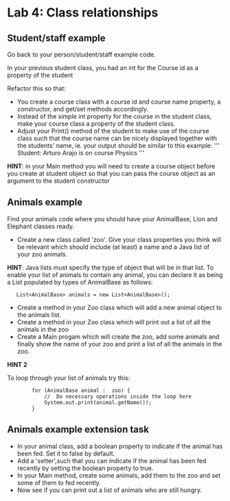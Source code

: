 # Lab 4: Class relationships


## Student/staff example

Go back to your person/student/staff example code.

In your previous student class, you had an int for the Course id as a property of the student

Refactor this so that:

   * You create a course class with a course id and course name property, a constructor, and get/set methods accordingly.
   * Instead of the simple int property for the course in the student class, make your course class a property of the student class.
   * Adjust your Print() method of the student to make use of the course class such that the course name can be nicely displayed together with the students' name, ie. your output should be similar to this example:
     '''
     Student: Arturo Arajo is on course Physics
     '''

__HINT__: in your Main method you will need to create a course object before you create at student object so that you can pass the course object as an argument to the student constructor

## Animals example

Find your animals code where you should have your AnimalBase, Lion and Elephant classes ready.

   * Create a new class called 'zoo'.  Give your class properties you think will be relevant which should include (at least) a name and a Java list of your zoo animals.
     
__HINT__: Java lists must specify the type of object that will be in that list.  To enable your list of animals to contain any animal, you can declare it as being a List populated by types of AnimalBase as follows:

```
   List<AnimalBase> animals = new List<AnimalBase>();

```



  * Create a method in your Zoo class which will add a new animal object to the animals list.
  * Create a method in your Zoo class which will print out a list of all the animals in the zoo
  * Create a Main progam which will create the zoo, add some animals and finally show the name of your zoo and print a list of all the animals in the zoo.

__HINT 2__

To loop through your list of animals try this:

```
        for (AnimalBase animal :  zoo) {
            //  Do necessary operations inside the loop here
            System.out.print(animal.getName());
        }

```

## Animals example extension task

 * In your animal class, add a boolean property to indicate if the animal has been fed.  Set it to false by default.
 * Add a 'setter',such that you can indicate if the animal has been fed recently by setting the boolean property to true.
 * In your Main method, create some animals, add them to the zoo and set some of them to fed recently.
 * Now see if you can print out a list of animals who are still hungry.
